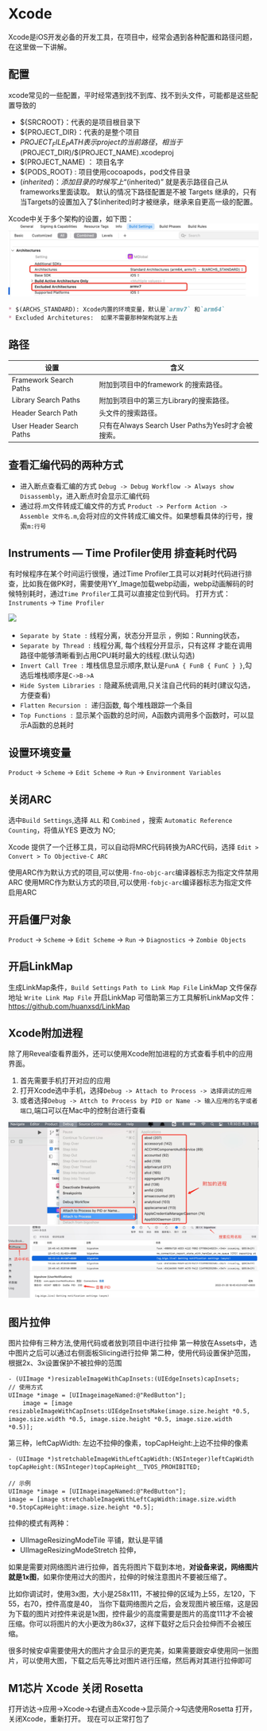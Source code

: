 # Xcode
Xcode是iOS开发必备的开发工具，在项目中，经常会遇到各种配置和路径问题，在这里做一下讲解。

## 配置
xcode常见的一些配置，平时经常遇到找不到库、找不到头文件，可能都是这些配置导致的

* ${SRCROOT}：代表的是项目根目录下
* ${PROJECT_DIR}：代表的是整个项目
* ${PROJECT_FILE_PATH}表示project的当前路径，相当于$(PROJECT_DIR)/$(PROJECT_NAME).xcodeproj
* $(PROJECT_NAME) ： 项目名字
* ${PODS_ROOT}  : 项目使用cocoapods，pod文件目录
* $(inherited)：添加目录的时候写上 “$(inherited)” 就是表示路径自己从frameworks里面读取。 默认的情况下路径配置是不被 Targets 继承的，只有当Targets的设置加入了$(inherited)时才被继承，继承来自更高一级的配置。

Xcode中关于多个架构的设置，如下图：
![](../imgs/ios_img_95.png)
```markdown
* $(ARCHS_STANDARD): Xcode内置的环境变量，默认是`armv7` 和`arm64`
* Excluded Architetures:  如果不需要那种架构就写上去
```

## 路径
设置 | 含义
------- | -------
Framework Search Paths | 附加到项目中的framework 的搜索路径。
Library Search Paths | 附加到项目中的第三方Library的搜索路径。
Header Search Path | 头文件的搜索路径。
User Header Search Paths | 只有在Always Search User Paths为Yes时才会被搜索。

## 查看汇编代码的两种方式
* 进入断点查看汇编的方式 `Debug -> Debug Workflow -> Always show Disassembly`，进入断点时会显示汇编代码
* 通过将.m文件转成汇编文件的方式 `Product -> Perform Action -> Assemble 文件名.m`,会将对应的文件转成汇编文件。如果想看具体的行号，搜索`m:行号`

## Instruments — Time Profiler使用 排查耗时代码
有时候程序在某个时间运行很慢，通过Time Profiler工具可以对耗时代码进行排查，比如我在做PK时，需要使用YY_Image加载webp动画，webp动画解码的时候特别耗时，通过`Time Profiler`工具可以直接定位到代码。
打开方式：`Instruments` -> `Time Profiler`

![](./imgs/ios_img_43.jpg)

* `Separate by State :` 线程分离，状态分开显示 ，例如：Running状态，
* `Separate by Thread :` 线程分离, 每个线程分开显示，只有这样 才能在调用路径中能够清晰看到占用CPU耗时最大的线程.(默认勾选)
* `Invert Call Tree :` 堆栈信息显示顺序,默认是`FunA { FunB { FunC } }`,勾选后堆栈顺序是`C->B->A`
* `Hide System Libraries :` 隐藏系统调用,只关注自己代码的耗时(建议勾选，方便查看)
* `Flatten Recursion : `递归函数, 每个堆栈跟踪一个条目
* `Top Functions :` 显示某个函数的总时间，A函数内调用多个函数时，可以显示A函数的总耗时

## 设置环境变量
`Product` -> `Scheme` -> `Edit Scheme` -> `Run` -> `Environment Variables`

## 关闭ARC
选中`Build Settings`,选择 `ALL` 和 `Combined` ，搜索 `Automatic Reference Counting`，将值从YES 更改为 NO;

Xcode 提供了一个迁移工具，可以自动将MRC代码转换为ARC代码，选择 `Edit > Convert > To Objective-C ARC`

使用ARC作为默认方式的项目,可以使用`-fno-objc-arc`编译器标志为指定文件禁用ARC
使用MRC作为默认方式的项目,可以使用`-fobjc-arc`编译器标志为指定文件启用ARC

## 开启僵尸对象
`Product` -> `Scheme` -> `Edit Scheme` -> `Run` -> `Diagnostics` -> `Zombie Objects`

## 开启LinkMap
生成LinkMap条件，`Build Settings` 
 `Path to Link Map File`  LinkMap 文件保存地址
 `Write Link Map File`  开启LinkMap
可借助第三方工具解析LinkMap文件： https://github.com/huanxsd/LinkMap

## Xcode附加进程
除了用Reveal查看界面外，还可以使用Xcode附加进程的方式查看手机中的应用界面。
1. 首先需要手机打开对应的应用
2. 打开Xcode选中手机，选择`Debug -> Attach to Process -> 选择调试的应用`
3. 或者选择`Debug -> Attch to Process by PID or Name -> 输入应用的名字或者端口`,端口可以在Mac中的控制台进行查看

![](../imgs/ios_img_102.png)
![](../imgs/ios_img_103.png)

## 图片拉伸
图片拉伸有三种方法,使用代码或者放到项目中进行拉伸
第一种放在Assets中，选中图片之后可以通过右侧面板Slicing进行拉伸
第二种，使用代码设置保护范围，根据2x、3x设置保护不被拉伸的范围
```objc
- (UIImage *)resizableImageWithCapInsets:(UIEdgeInsets)capInsets;
// 使用方式
UIImage *image = [UIImageimageNamed:@"RedButton"];
    image = [image resizableImageWithCapInsets:UIEdgeInsetsMake(image.size.height *0.5, image.size.width *0.5, image.size.height *0.5, image.size.width *0.5)];
```

第三种，leftCapWidth: 左边不拉伸的像素，topCapHeight:上边不拉伸的像素
```
- (UIImage *)stretchableImageWithLeftCapWidth:(NSInteger)leftCapWidth topCapHeight:(NSInteger)topCapHeight__TVOS_PROHIBITED;

// 示例
UIImage *image = [UIImageimageNamed:@"RedButton"];
image = [image stretchableImageWithLeftCapWidth:image.size.width *0.5topCapHeight:image.size.height *0.5];
```

拉伸的模式有两种：
* UIImageResizingModeTile   平铺，默认是平铺
* UIImageResizingModeStretch  拉伸，

如果是需要对网络图片进行拉伸，首先将图片下载到本地，**对设备来说，网络图片就是1x图**，如果你使用过大的图片，拉伸的时候注意图片不要被压缩了。

比如你调试时，使用3x图，大小是258x111，不被拉伸的区域为上55，左120，下55，右70，控件高度是40，
当你下载网络图片之后，会发现图片被压缩，这是因为下载的图片对控件来说是1x图，控件最少的高度需要是图片的高度111才不会被压缩。你可以将图片的大小更改为86x37，这样下载好之后只会拉伸而不会被压缩。

很多时候安卓需要使用大的图片才会显示的更完美，如果需要跟安卓使用同一张图片，可以使用大图，下载之后先等比对图片进行压缩，然后再对其进行拉伸即可

## M1芯片 Xcode 关闭 Rosetta
打开访达->应用->Xcode->右键点击Xcode->显示简介->勾选使用Rosetta 打开，关闭Xcode，重新打开。 现在可以正常打包了